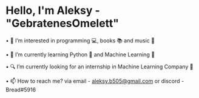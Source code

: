 # Hello, I'm Aleksy - "GebratenesOmelett"

• 👀 I’m interested in programming 💻, books 📚 and music 🎵  

• 🌱 I’m currently learning Python 🐍 and Machine Learning 👨 

• 🔍 I’m currently looking for an internship in Machine Learning Company 🏢 

• 📫 How to reach me? via email - aleksy.b505@gmail.com or discord - Bread#5916  


